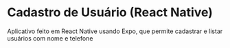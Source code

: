 # Cadastro de Usuário (React Native)
Aplicativo feito em React Native usando Expo, que permite cadastrar e listar usuários com nome e telefone
